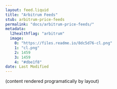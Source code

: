```yaml
---
layout: feed.liquid
title: "Arbitrum Feeds"
stub: arbitrum-price-feeds
permalink: "docs/arbitrum-price-feeds/"
metadata: 
  l2healthflag: "arbitrum"
  image: 
    0: "https://files.readme.io/8dc5d76-cl.png"
    1: "cl.png"
    2: 1459
    3: 1459
    4: "#dbe1f8"
date: Last Modified
---
```

(content rendered programatically by layout)
